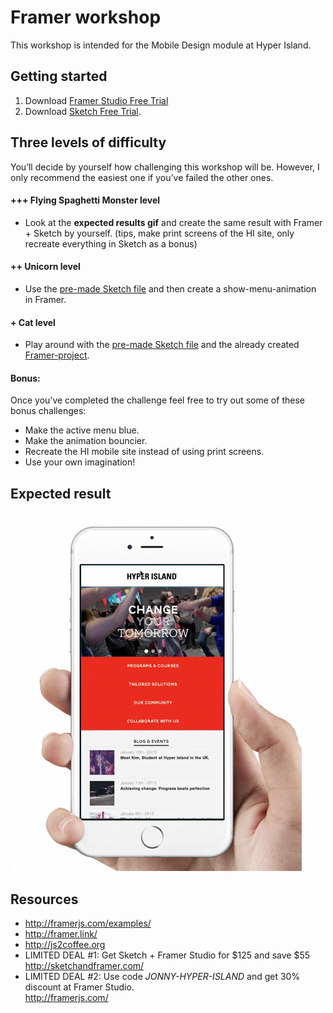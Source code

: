 # Framer workshop 
This workshop is intended for the Mobile Design module at Hyper Island.

## Getting started
1. Download [Framer Studio Free Trial](http://framerjs.com/)
2. Download [Sketch Free Trial](http://bohemiancoding.com/sketch/).

## Three levels of difficulty
You’ll decide by yourself how challenging this workshop will be. However, I only recommend the easiest one if you’ve failed the other ones.

#### +++ Flying Spaghetti Monster level
* Look at the **expected results gif** and create the same result with Framer + Sketch by yourself. (tips, make print screens of the HI site, only recreate everything in Sketch as a bonus)

#### ++ Unicorn level
* Use the [pre-made Sketch file](https://github.com/javve/framerjs-workshop/raw/master/sketch-example.sketch) and then create a show-menu-animation in Framer.

#### + Cat level
* Play around with the [pre-made Sketch file](https://github.com/javve/framerjs-workshop/raw/master/sketch-example.sketch) and the already created [Framer-project](http://framer.link/cl.ly/081p013n333s/download/solution.framer.zip). 

#### Bonus:
Once you’ve completed the challenge feel free to try out some of these bonus challenges:
* Make the active menu blue.
* Make the animation bouncier.
* Recreate the HI mobile site instead of using print screens.
* Use your own imagination!

## Expected result
![Result](result.gif)

## Resources
* http://framerjs.com/examples/
* http://framer.link/
* http://js2coffee.org
* LIMITED DEAL #1: Get Sketch + Framer Studio for $125 and save $55  
http://sketchandframer.com/
* LIMITED DEAL #2: Use code *JONNY-HYPER-ISLAND* and get 30% discount at Framer Studio.  
http://framerjs.com/
